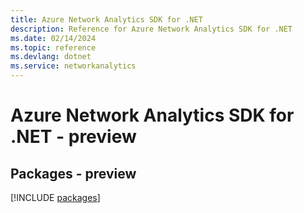 ```yaml
---
title: Azure Network Analytics SDK for .NET
description: Reference for Azure Network Analytics SDK for .NET
ms.date: 02/14/2024
ms.topic: reference
ms.devlang: dotnet
ms.service: networkanalytics
---
```

# Azure Network Analytics SDK for .NET - preview
## Packages - preview
[!INCLUDE [packages](network-analytics-index.md)]